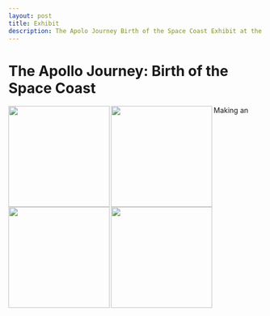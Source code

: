 ```yaml
---
layout: post
title: Exhibit
description: The Apolo Journey Birth of the Space Coast Exhibit at the Brevard Museum of History and Natural Science by Holly Baker and Emily Strickland
---
```

# The Apollo Journey: Birth of the Space Coast

<img src="/Historian/assets/images/earth from moon.png" align= "left" width="200px">

<img src="/Historian/assets/laika.jpg" align= "left" width="200px">

<img src="/Historian/assets/images/time line moon picture.png" align= "left" width="200px">

<img src="/Historian/assets/images/timeline panel picture.png" align= "left" width="200px">

<p align="left, bottom">Making an</p>